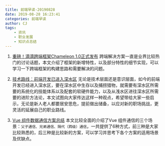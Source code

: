 ```yaml
---
title: 前端早读-20190828
date: 2019-08-28 16:23:41
categories: 前端早读
author: CJ
tags:
    - 资讯
    - 职业发展
    - 知识点总结
---
```

1. [重磅！滴滴跨端框架Chameleon 1.0正式发布](https://mp.weixin.qq.com/s/kl9JwiS5_IHIZUAW-hPJBQ)
跨端解决方案一直是业界比较热门的讨论话题，本文介绍了框架的新增特性，以及部分特性的细节实现，可以学习一下跨端框架的构建思路和需要解决的问题。

2. [技术路线：前端开发已进入深水区](https://zdk.f2er.net/wx/detail/5d2911e3d4ad0050e3db7313)
无论是技术层面还是意识层面，如今的前端开发已经进入深水区，要在深水区中生存以及捕捞猎物，就需要有深水区所需要的系统化的技能体系以及配套的软硬件能力，以及从浅水区进往深水区所需要的进阶方法论，本文试图向大家传达这样一种观点，希望带给大家一些启示，无论是新人老人都要居安思危，提前做出储备，以应对新的职场挑战，更灵活的延展自己的职业路线。

3. [Vue 组件数据通信方案总结](https://mp.weixin.qq.com/s/Q6RQ4w4HSqD4hjAQSPncQw)
本文比较全面的介绍了Vue 组件通信的三个场景：`父子通信、兄弟通信、隔代（跨级）通信`，一共提供了6种方式，前三种是大家比较熟悉的，后三种是比较新的方案，可以学习并思考下各个方案的适用场景及优缺点。
